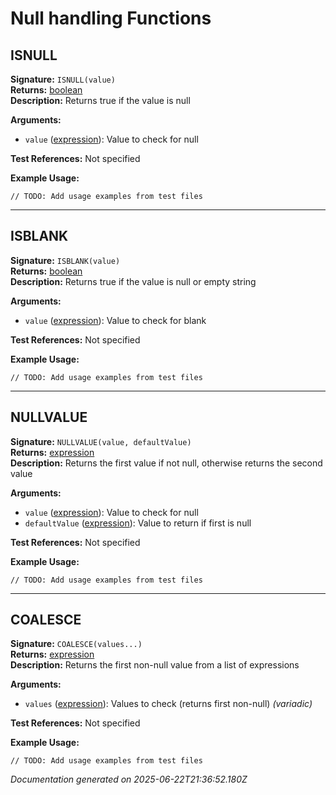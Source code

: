 # Null handling Functions


## ISNULL

**Signature:** `ISNULL(value)`  
**Returns:** [boolean](../types.md#boolean)  
**Description:** Returns true if the value is null

**Arguments:**
- `value` ([expression](../types.md#expression)): Value to check for null

**Test References:** Not specified

**Example Usage:**
```
// TODO: Add usage examples from test files
```

---

## ISBLANK

**Signature:** `ISBLANK(value)`  
**Returns:** [boolean](../types.md#boolean)  
**Description:** Returns true if the value is null or empty string

**Arguments:**
- `value` ([expression](../types.md#expression)): Value to check for blank

**Test References:** Not specified

**Example Usage:**
```
// TODO: Add usage examples from test files
```

---

## NULLVALUE

**Signature:** `NULLVALUE(value, defaultValue)`  
**Returns:** [expression](../types.md#expression)  
**Description:** Returns the first value if not null, otherwise returns the second value

**Arguments:**
- `value` ([expression](../types.md#expression)): Value to check for null
- `defaultValue` ([expression](../types.md#expression)): Value to return if first is null

**Test References:** Not specified

**Example Usage:**
```
// TODO: Add usage examples from test files
```

---

## COALESCE

**Signature:** `COALESCE(values...)`  
**Returns:** [expression](../types.md#expression)  
**Description:** Returns the first non-null value from a list of expressions

**Arguments:**
- `values` ([expression](../types.md#expression)): Values to check (returns first non-null) *(variadic)*

**Test References:** Not specified

**Example Usage:**
```
// TODO: Add usage examples from test files
```


*Documentation generated on 2025-06-22T21:36:52.180Z*
